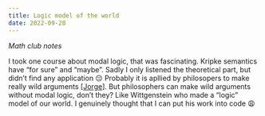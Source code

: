 ```yaml
---
title: Logic model of the world
date: 2022-09-28
---
```


_Math club notes_


I took one course about modal logic, that was fascinating. Kripke semantics have “for sure” and “maybe”. Sadly I only listened the theoretical part, but didn’t find any application 😔 Probably it is apllied by philosopers to make really wild arguments \[[Jorge](https://twitter.com/jrlgs/status/1575150349677215745)\]. But philosophers can make wild arguments without modal logic, don’t they? Like Wittgenstein who made a “logic” model of our world. I genuinely thought that I can put his work into code 😩